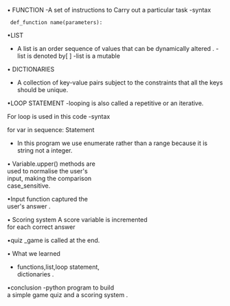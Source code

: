 • FUNCTION 
-A set of instructions to Carry out a particular task 
-syntax


     def_function name(parameters):


•LIST
- A list is an order sequence of values that can be dynamically altered .
-list is denoted by[ ]
-list is a mutable 



• DICTIONARIES 
- A collection of key-value pairs subject to the constraints that all the keys should be unique.


 
•LOOP STATEMENT 
-looping is also called a repetitive or an iterative.

 
For loop is used in this code
-syntax 


   for var in sequence:
       Statement 


- In this program we use enumerate rather than a range because it is string not a integer.


• Variable.upper() methods are        
   used to normalise the user's       
   input, making the comparison    
    case_sensitive.


•Input function captured the      
    user's answer .


• Scoring system 
   A score variable is incremented     
    for each correct answer


•quiz _game is called at the end.

• What we learned 
- functions,list,loop statement,   
         dictionaries .

•conclusion
 -python program to build        
   a simple game quiz and a 
      scoring system .



